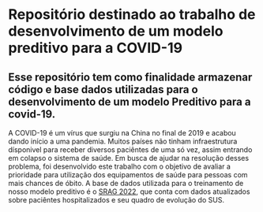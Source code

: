 # Repositório destinado ao trabalho de desenvolvimento de um modelo preditivo para a COVID-19

## Esse repositório tem como finalidade armazenar código e base dados utilizadas para o desenvolvimento de um modelo Preditivo para a covid-19.

A COVID-19 é um vírus que surgiu na China no final de 2019 e acabou dando início a uma pandemia. Muitos países não tinham infraestrutura dísponivel para receber diversos paciêntes de uma só vez, assim entrando em colapso o sistema de saúde. Em busca de ajudar na resolução desses problema, foi desenvolvido este trabalho com o objetivo de avaliar a prioridade para utilização dos equipamentos de saúde para pessoas com mais chances de óbito. A base de dados utilizada para o treinamento de nosso modelo preditivo é o [SRAG 2022](https://opendatasus.saude.gov.br/dataset/srag-2021-e-2022), que conta com dados atualizados sobre paciêntes hospitalizados e seu quadro de evolução do SUS. 
